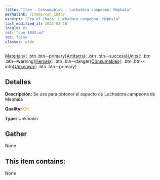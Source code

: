 ```yaml
---
title: "Item - Consumables - Luchadora campeona: Mephala"
permalink: /Items/con_1043/
excerpt: "Era of Chaos  Luchadora campeona: Mephala"
last_modified_at: 2021-03-18
locale: es
ref: "con_1043.md"
toc: false
classes: wide
---
```

 [Materials](/es/Items/){: .btn .btn--primary}[Artifacts](/es/Items/Artifacts/){: .btn .btn--success}[Units](/es/Items/Units/){: .btn .btn--warning}[Heroes](/es/Items/Heroes/){: .btn .btn--danger}[Consumables](/es/Items/Consumables/){: .btn .btn--info}[Unknown](/es/Items/Unknown/){: .btn .btn--primary}

## Detalles
 **Descripción:** Se usa para obtener el aspecto de Luchadora campeona de Mephala

 **Quality:** <span style="color: #FF8C00">OK</span>

 **Type:** Unknown

## Gather

  None

## This item contains:

  None

